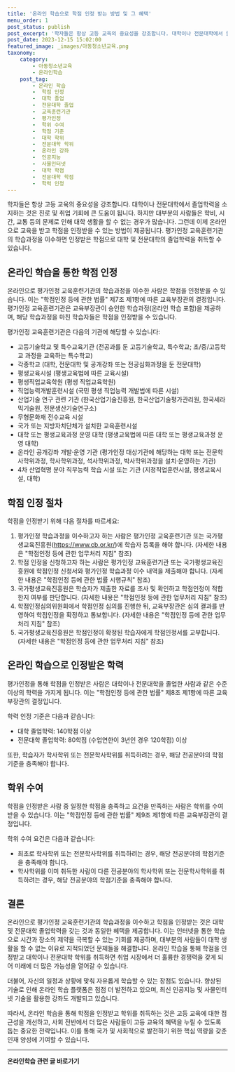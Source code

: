 ```yaml
---
title: '온라인 학습으로 학점 인정 받는 방법 및 그 혜택'
menu_order: 1
post_status: publish
post_excerpt: '학자들은 항상 고등 교육의 중요성을 강조합니다. 대학이나 전문대학에서 졸업학력을 소지하는 것은 진로 및 취업 기회에 큰 도움이 됩니다. 하지만 대부분의 사람들은 학비, 시간, 교통 등의 문제로 인해 대학 생활을 할 수 없는 경우가 많습니다. 그런데 이제 온라인으로 교육을 받고 학점을 인정받을 수 있는 방법이 제공됩니다. 평가인정 교육훈련기관의 학습과정을 이수하면 인정받은 학점으로 대학 및 전문대학의 졸업학력을 취득할 수 있습니다.'
post_date: 2023-12-15 15:02:00
featured_image: _images/아동청소년교육.png
taxonomy:
    category:
        - 아동청소년교육
        - 온라인학습
    post_tag:
        - 온라인 학습
        -  학점 인정
        -  대학 졸업
        -  전문대학 졸업
        -  교육훈련기관
        -  평가인정
        -  학위 수여
        -  학점 기준
        -  대학 학위
        -  전문대학 학위
        -  온라인 강좌
        -  인공지능
        -  사물인터넷
        -  대학 학점
        -  전문대학 학점
        -  학력 인정
---
```



학자들은 항상 고등 교육의 중요성을 강조합니다. 대학이나 전문대학에서 졸업학력을 소지하는 것은 진로 및 취업 기회에 큰 도움이 됩니다. 하지만 대부분의 사람들은 학비, 시간, 교통 등의 문제로 인해 대학 생활을 할 수 없는 경우가 많습니다. 그런데 이제 온라인으로 교육을 받고 학점을 인정받을 수 있는 방법이 제공됩니다. 평가인정 교육훈련기관의 학습과정을 이수하면 인정받은 학점으로 대학 및 전문대학의 졸업학력을 취득할 수 있습니다.

## 온라인 학습을 통한 학점 인정

온라인으로 평가인정 교육훈련기관의 학습과정을 이수한 사람은 학점을 인정받을 수 있습니다. 이는 "학점인정 등에 관한 법률" 제7조 제1항에 따른 교육부장관의 결정입니다. 평가인정 교육훈련기관은 교육부장관이 승인한 학습과정(온라인 학습 포함)을 제공하며, 해당 학습과정을 마친 학습자들은 학점을 인정받을 수 있습니다.

평가인정 교육훈련기관은 다음의 기관에 해당할 수 있습니다:
- 고등기술학교 및 특수교육기관 (전공과를 둔 고등기술학교, 특수학교; 초/중/고등학교 과정을 교육하는 특수학교)
- 각종학교 (대학, 전문대학 및 공개강좌 또는 전공심화과정을 둔 전문대학)
- 평생교육시설 (평생교육법에 따른 교육시설)
- 평생직업교육학원 (평생 직업교육학원)
- 직업능력개발훈련시설 (국민 평생 직업능력 개발법에 따른 시설)
- 산업기술 연구 관련 기관 (한국산업기술진흥원, 한국산업기술평가관리원, 한국세라믹기술원, 전문생산기술연구소)
- 무형문화재 전수교육 시설
- 국가 또는 지방자치단체가 설치한 교육훈련시설
- 대학 또는 평생교육과정 운영 대학 (평생교육법에 따른 대학 또는 평생교육과정 운영 대학)
- 온라인 공개강좌 개발·운영 기관 (평가인정 대상기관에 해당하는 대학 또는 전문학사학위과정, 학사학위과정, 석사학위과정, 박사학위과정을 설치·운영하는 기관)
- 4차 산업혁명 분야 직무능력 학습 시설 또는 기관 (지정직업훈련시설, 평생교육시설, 대학)

## 학점 인정 절차

학점을 인정받기 위해 다음 절차를 따르세요:

1. 평가인정 학습과정을 이수하고자 하는 사람은 평가인정 교육훈련기관 또는 국가평생교육진흥원(https://www.cb.or.kr/)에 학습자 등록을 해야 합니다. (자세한 내용은 "학점인정 등에 관한 업무처리 지침" 참조)
2. 학점 인정을 신청하고자 하는 사람은 평가인정 교육훈련기관 또는 국가평생교육진흥원에 학점인정 신청서와 평가인정 학습과정 이수 내역을 제출해야 합니다. (자세한 내용은 "학점인정 등에 관한 법률 시행규칙" 참조)
3. 국가평생교육진흥원은 학습자가 제출한 자료를 조사 및 확인하고 학점인정이 적합한지 여부를 판단합니다. (자세한 내용은 "학점인정 등에 관한 업무처리 지침" 참조)
4. 학점인정심의위원회에서 학점인정 심의를 진행한 뒤, 교육부장관은 심의 결과를 반영하여 학점인정을 확정하고 통보합니다. (자세한 내용은 "학점인정 등에 관한 업무처리 지침" 참조)
5. 국가평생교육진흥원은 학점인정이 확정된 학습자에게 학점인정서를 교부합니다. (자세한 내용은 "학점인정 등에 관한 업무처리 지침" 참조)

## 온라인 학습으로 인정받은 학력

평가인정을 통해 학점을 인정받은 사람은 대학이나 전문대학을 졸업한 사람과 같은 수준 이상의 학력을 가지게 됩니다. 이는 "학점인정 등에 관한 법률" 제8조 제1항에 따른 교육부장관의 결정입니다.

학력 인정 기준은 다음과 같습니다:
- 대학 졸업학력: 140학점 이상
- 전문대학 졸업학력: 80학점 (수업연한이 3년인 경우 120학점) 이상

또한, 학습자가 학사학위 또는 전문학사학위를 취득하려는 경우, 해당 전공분야의 학점기준을 충족해야 합니다.

## 학위 수여

학점을 인정받은 사람 중 일정한 학점을 충족하고 요건을 만족하는 사람은 학위를 수여받을 수 있습니다. 이는 "학점인정 등에 관한 법률" 제9조 제1항에 따른 교육부장관의 결정입니다.

학위 수여 요건은 다음과 같습니다:
- 최초로 학사학위 또는 전문학사학위를 취득하려는 경우, 해당 전공분야의 학점기준을 충족해야 합니다.
- 학사학위를 이미 취득한 사람이 다른 전공분야의 학사학위 또는 전문학사학위를 취득하려는 경우, 해당 전공분야의 학점기준을 충족해야 합니다.

## 결론

온라인으로 평가인정 교육훈련기관의 학습과정을 이수하고 학점을 인정받는 것은 대학 및 전문대학 졸업학력을 갖는 것과 동일한 혜택을 제공합니다. 이는 인터넷을 통한 학습으로 시간과 장소의 제약을 극복할 수 있는 기회를 제공하며, 대부분의 사람들이 대학 생활을 할 수 없는 이유로 지적되었던 문제들을 해결합니다. 온라인 학습을 통해 학점을 인정받고 대학이나 전문대학 학위를 취득하면 취업 시장에서 더 훌륭한 경쟁력을 갖게 되어 미래에 더 많은 가능성을 열어갈 수 있습니다.

더불어, 자신의 일정과 상황에 맞춰 자유롭게 학습할 수 있는 장점도 있습니다. 향상된 기술로 인해 온라인 학습 플랫폼은 점점 더 발전하고 있으며, 최신 인공지능 및 사물인터넷 기술을 활용한 강좌도 개발되고 있습니다.

따라서, 온라인 학습을 통해 학점을 인정받고 학위를 취득하는 것은 고등 교육에 대한 접근성을 개선하고, 사회 전반에서 더 많은 사람들이 고등 교육의 혜택을 누릴 수 있도록 돕는 중요한 전략입니다. 이를 통해 국가 및 사회적으로 발전하기 위한 핵심 역량을 갖춘 인재 양성에 기여할 수 있습니다.
<!-- wp:separator -->
<hr class="wp-block-separator has-alpha-channel-opacity"/>
<!-- /wp:separator -->

<!-- wp:group {"backgroundColor":"base","layout":{"type":"constrained"}} -->
<div class="wp-block-group has-base-background-color has-background"><!-- wp:paragraph {"align":"center","fontSize":"medium"} -->
<p class="has-text-align-center has-large-font-size"><strong>온라인학습 관련 글 바로가기</strong></p>
<!-- /wp:paragraph -->


<!-- wp:latest-posts
{"categories":[{"id":34417,"count":19,"description":"","link":"https://uknowlaw.com/category/%ec%98%a8%eb%9d%bc%ec%9d%b8%ed%95%99%ec%8a%b5/","name":"온라인학습","slug":"온라인학습","taxonomy":"category","parent":0,"meta":[],"_links":{"self":[{"href":"https://uknowlaw.com/wp-json/wp/v2/categories/34417"}],"collection":[{"href":"https://uknowlaw.com/wp-json/wp/v2/categories"}],"about":[{"href":"https://uknowlaw.com/wp-json/wp/v2/taxonomies/category"}],"wp:post_type":[{"href":"https://uknowlaw.com/wp-json/wp/v2/posts?categories=34417"}],"curies":[{"name":"wp","href":"https://api.w.org/{rel}","templated":true}]}}],"postsToShow":100,"excerptLength":28,"postLayout":"grid","columns":2,"featuredImageAlign":"left","featuredImageSizeSlug":"large","fontSize":"small"} /--></div>
<!-- /wp:group -->